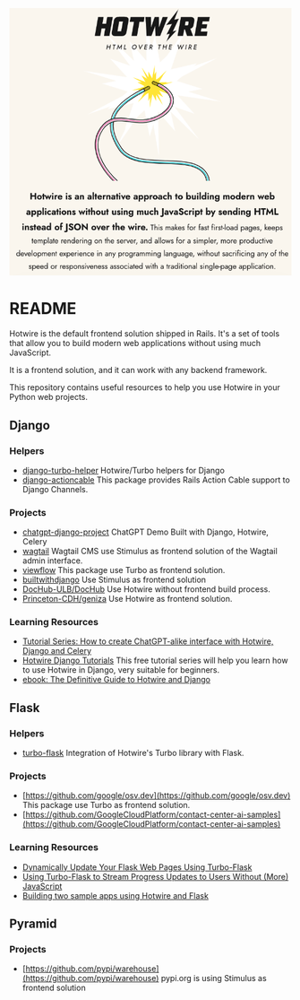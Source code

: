![](./misc/hotwire.png)

# README

Hotwire is the default frontend solution shipped in Rails. It's a set of tools that allow you to build modern web applications without using much JavaScript.

It is a frontend solution, and it can work with any backend framework.

This repository contains useful resources to help you use Hotwire in your Python web projects.

## Django

### Helpers

* [django-turbo-helper](https://github.com/rails-inspire-django/django-turbo-helper) Hotwire/Turbo helpers for Django
* [django-actioncable](https://github.com/rails-inspire-django/django-actioncable) This package provides Rails Action Cable support to Django Channels.

### Projects

* [chatgpt-django-project](https://github.com/rails-inspire-django/chatgpt-django-project) ChatGPT Demo Built with Django, Hotwire, Celery
* [wagtail](https://github.com/wagtail/wagtail) Wagtail CMS use Stimulus as frontend solution of the Wagtail admin interface.
* [viewflow](https://github.com/viewflow/viewflow) This package use Turbo as frontend solution.
* [builtwithdjango](https://github.com/builtwithdjango/builtwithdjango) Use Stimulus as frontend solution
* [DocHub-ULB/DocHub](https://github.com/DocHub-ULB/DocHub) Use Hotwire without frontend build process.
* [Princeton-CDH/geniza](https://github.com/Princeton-CDH/geniza) Use Hotwire as frontend solution.

### Learning Resources

* [Tutorial Series: How to create ChatGPT-alike interface with Hotwire, Django and Celery](https://saashammer.com/blog/creating-chatgpt-interface-with-hotwire-django-celery/)
* [Hotwire Django Tutorials](https://tutorial.saashammer.com/) This free tutorial series will help you learn how to use Hotwire in Django, very suitable for beginners.
* [ebook: The Definitive Guide to Hotwire and Django](https://leanpub.com/hotwire-django)

## Flask

### Helpers

* [turbo-flask](https://github.com/miguelgrinberg/turbo-flask) Integration of Hotwire's Turbo library with Flask.

### Projects

* [https://github.com/google/osv.dev](https://github.com/google/osv.dev) This package use Turbo as frontend solution.
* [https://github.com/GoogleCloudPlatform/contact-center-ai-samples](https://github.com/GoogleCloudPlatform/contact-center-ai-samples)

### Learning Resources

* [Dynamically Update Your Flask Web Pages Using Turbo-Flask](https://blog.miguelgrinberg.com/post/dynamically-update-your-flask-web-pages-using-turbo-flask)
* [Using Turbo-Flask to Stream Progress Updates to Users Without (More) JavaScript](https://world.hey.com/georgespencer/using-turbo-flask-to-stream-progress-updates-to-users-without-more-javascript-81479750)
* [Building two sample apps using Hotwire and Flask](https://eduardovra.github.io/building-two-sample-apps-using-hotwire-and-flask/)

## Pyramid

### Projects

* [https://github.com/pypi/warehouse](https://github.com/pypi/warehouse) pypi.org is using Stimulus as frontend solution
